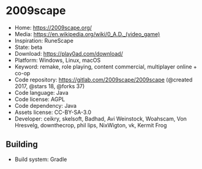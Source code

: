 # 2009scape

- Home: https://2009scape.org/
- Media: https://en.wikipedia.org/wiki/0_A.D._(video_game)
- Inspiration: RuneScape
- State: beta
- Download: https://play0ad.com/download/
- Platform: Windows, Linux, macOS
- Keyword: remake, role playing, content commercial, multiplayer online + co-op
- Code repository: https://gitlab.com/2009scape/2009scape (@created 2017, @stars 18, @forks 37)
- Code language: Java
- Code license: AGPL
- Code dependency: Java
- Assets license: CC-BY-SA-3.0
- Developer: ceikry, skelsoft, Badhad, Avi Weinstock, Woahscam, Von Hresvelg, downthecrop, phil lips, NixWigton, vk, Kermit Frog

## Building

- Build system: Gradle

